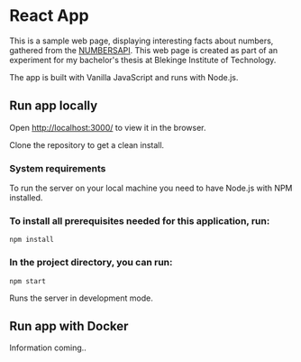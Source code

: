 # React App

This is a sample web page, displaying interesting facts about numbers, gathered from the [NUMBERSAPI](http://numbersapi.com/). This web page is created as part of an experiment for my bachelor's thesis at Blekinge Institute of Technology.

The app is built with Vanilla JavaScript and runs with Node.js. 

## Run app locally
Open [http://localhost:3000/](http://localhost:3000/) to view it in the browser.

Clone the repository to get a clean install.

### System requirements
To run the server on your local machine you need to have Node.js with NPM installed.

### To install all prerequisites needed for this application, run:

```shell
npm install
```

### In the project directory, you can run:

```
npm start
```

Runs the server in development mode.


## Run app with Docker
Information coming..
